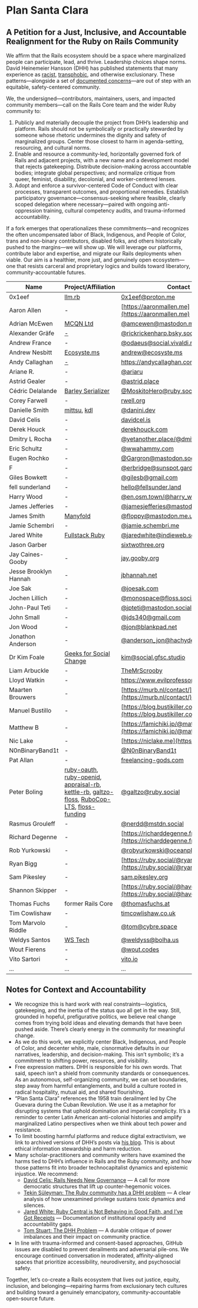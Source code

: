 # Plan Santa Clara

## A Petition for a Just, Inclusive, and Accountable Realignment for the Ruby on Rails Community

We affirm that the Rails ecosystem should be a space where marginalized people can participate, lead, and thrive. Leadership choices shape norms. David Heinemeier Hansson (DHH) has published statements that many experience as [racist](https://web.archive.org/web/20250920182553/http://world.hey.com/dhh/as-i-remember-london-e7d38e64), [transphobic](https://web.archive.org/web/20250920061926/https://world.hey.com/dhh/gender-and-sexuality-alliances-in-primary-school-at-cis-97f66c06), and otherwise exclusionary. These patterns—alongside a set of [documented concerns](https://tomstu.art/the-dhh-problem)—are out of step with an equitable, safety-centered community.

We, the undersigned—contributors, maintainers, users, and impacted community members—call on the Rails Core team and the wider Ruby community to:

1. Publicly and materially decouple the project from DHH’s leadership and platform. Rails should not be symbolically or practically stewarded by someone whose rhetoric undermines the dignity and safety of marginalized groups. Center those closest to harm in agenda-setting, resourcing, and cultural norms.  
2. Enable and resource a community-led, horizontally governed fork of Rails and adjacent projects, with a new name and a development model that rejects gatekeeping. Distribute decision-making across accountable bodies; integrate global perspectives; and normalize critique from queer, feminist, disability, decolonial, and worker-centered lenses.  
3. Adopt and enforce a survivor-centered Code of Conduct with clear processes, transparent outcomes, and proportional remedies. Establish participatory governance—consensus-seeking where feasible, clearly scoped delegation where necessary—paired with ongoing anti-oppression training, cultural competency audits, and trauma-informed accountability.

If a fork emerges that operationalizes these commitments—and recognizes the often uncompensated labor of Black, Indigenous, and People of Color, trans and non-binary contributors, disabled folks, and others historically pushed to the margins—we will show up. We will leverage our platforms, contribute labor and expertise, and migrate our Rails deployments when viable. Our aim is a healthier, more just, and genuinely open ecosystem—one that resists carceral and proprietary logics and builds toward liberatory, community-accountable futures.

<!-- Please add your name in alphabetical order! -->
|Name|Project/Affiliation|Contact|
|-|-|-|
|0x1eef|[llm.rb](https://github.com/llmrb/llm)|0x1eef@proton.me|
|Aaron Allen|-|[https://aaronmallen.me](https://aaronmallen.me)|
|Adrian McEwen|[MCQN Ltd](https://mcqn.com)|[@amcewen@mastodon.me.uk](https://mastodon.me.uk/@amcewen)|
|Alexander Gräfe|[-](https://rickenharp.dev)|[@rickrickenharp.bsky.social](https://bsky.app/profile/rickrickenharp.bsky.social)|
|Andrew France|-|[@odaeus@social.vivaldi.net](https://social.vivaldi.net/@Odaeus)|
|Andrew Nesbitt|[Ecosyste.ms](https://ecosyste.ms)|andrew@ecosyste.ms|
|Andy Callaghan|[-](https://andycallaghan.com)|https://andycallaghan.com|
|Ariane R.|-|[@ariaru](https://ruby.social/@ariaru)|
|Astrid Gealer|-|[@astrid.place](https://bsky.app/profile/astrid.place)|
|Cédric Delalande|[Barley Serializer](https://github.com/MoskitoHero/barley)|[@MoskitoHero@ruby.social](https://ruby.social/@MoskitoHero)|
|Corey Farwell|-|[rwell.org](https://rwell.org/)|
|Danielle Smith|[mittsu](https://github.com/danini-the-panini/mittsu), [kdl](https://github.com/danini-the-panini/kdl-rb)|[@danini.dev](https://bsky.app/profile/danini.dev)
|David Celis|-|[davidcel.is](https://davidcel.is/about)|
|Derek Houck|-|[derekhouck.com](https://derekhouck.com)|
|Dmitry L Rocha|-|[@yetanother.place/@dmitry](https://yetanother.place/@dmitry)|
|Eric Schultz|-|[@wwahammy.com](https://wwahammy.com)|
|Eugen Rochko|-|[@Gargron@mastodon.social](https://mastodon.social/@Gargron)|
|F|-|[@erbridge@sunspot.garden](https://sunspot.garden/@erbridge)|
|Giles Bowkett|-|[@gilesb@gmail.com](https://gilesbowkett.com)|
|fell sunderland|-|[hello@fellsunder.land](https://www.fellsunder.land)|
|Harry Wood|-|[@en.osm.town/@harry_wood](https://en.osm.town/@harry_wood)|
|James Jefferies|-|[@jamesjefferies@mastodon.me.uk](https://mastodon.me.uk/@jamesjefferies)|
|James Smith|[Manyfold](https://manyfold.app)|[@floppy@mastodon.me.uk](https://mastodon.me.uk/@Floppy)|
|Jamie Schembri|-|[@jamie.schembri.me](https://bsky.app/profile/jamie.schembri.me)|
|Jared White|[Fullstack Ruby](https://fullstackruby.dev)|[@jaredwhite@indieweb.social](https://indieweb.social/@jaredwhite)|
|Jason Garber||[sixtwothree.org](https://sixtwothree.org)|
|Jay Caines-Gooby|-|[jay.gooby.org](https://jay.gooby.org)|
|Jesse Brooklyn Hannah|-|[jbhannah.net](https://jbhannah.net)|
|Joe Sak|-|[@joesak.com](https://bsky.app/profile/joesak.com)
|Jochen Lillich|-|[@monospace@floss.social](https://floss.social/@monospace)|
|John-Paul Teti|-|[@jpteti@mastodon.social](https://mastodon.social/@jpteti)|
|John Small|-|@jds340@gmail.com|
|Jon Wood|-|[@jon@blankpad.net](https://activitypub.blankpad.net/@jon@blankpad.net/)|
|Jonathon Anderson|-|[@anderson_jon@hachyderm.io](https://hachyderm.io/@anderson_jon)|
|Dr Kim Foale|[Geeks for Social Change](https://gfsc.community/)|[kim@social.gfsc.studio](https://social.gfsc.studio/@kim)
|Liam Arbuckle |-|[TheMrScrooby](https://twitter.com/TheMrScrooby)|
|Lloyd Watkin|-|https://www.evilprofessor.co.uk
|Maarten Brouwers|-|[https://murb.nl/contact/](https://murb.nl/contact/)|
|Manuel Bustillo|-|[https://blog.bustikiller.com/about/](https://blog.bustikiller.com/about/)|
|Matthew B|-|[https://famichiki.jp/@matthew](https://famichiki.jp/@matthew)|
|Nic Lake|-|[https://niclake.me](https://niclake.me)|
|N0nBinaryBand1t|-|[@N0nBinaryBand1t](https://github.com/N0nBinaryBand1t)|
|Pat Allan|-|[freelancing-gods.com](https://freelancing-gods.com)|
|Peter Boling|[ruby-oauth](https://github.com/ruby-oauth), [ruby-openid](https://github.com/ruby-openid), [appraisal-rb](https://github.com/appraisal-rb), [kettle-rb](https://github.com/kettle-rb), [galtzo-floss](https://github.com/galtzo-floss), [RuboCop-LTS](https://github.com/rubocop-lts), [floss-funding](https://github.com/floss-funding)|[@galtzo@ruby.social](https://ruby.social/@galtzo)|
|Rasmus Grouleff|-|[@nerdd@mstdn.social](https://mstdn.social/@nerdd)|
|Richard Degenne|-|[https://richarddegenne.fr](https://richarddegenne.fr)|
|Rob Yurkowski|-|[@robyurkowski@oceanplayground.social](https://oceanplayground.social/@robyurkowski)|
|Ryan Bigg|-|[https://ruby.social/@ryanbigg](https://ruby.social/@ryanbigg)|
|Sam Pikesley|-|[sam.pikesley.org](https://sam.pikesley.org/)|
|Shannon Skipper|-|[https://ruby.social/@havenwood](https://ruby.social/@havenwood)|
|Thomas Fuchs|former Rails Core|[@thomasfuchs.at](https://bsky.app/profile/thomasfuchs.at‬)|
|Tim Cowlishaw|-|[timcowlishaw.co.uk](https://www.timcowlishaw.co.uk)|
|Tom Marvolo Riddle|-|[@tom@cybre.space](https://mstdn.social/@tom@cybre.space)|
|Weldys Santos|[WS Tech](https://www.github.com/weldyss)|[@weldyss@bolha.us](https://bolha.us/@weldyss)|
|Wout Fierens|-|[@wout.codes](https://bsky.app/profile/wout.codes)|
|Vito Sartori|-|[vito.io](https://vito.io)|
|...|...|...|
<!-- Please add your name in alphabetical order! -->

## **Notes for Context and Accountability**

* We recognize this is hard work with real constraints—logistics, gatekeeping, and the inertia of the status quo all get in the way. Still, grounded in hopeful, prefigurative politics, we believe real change comes from trying bold ideas and elevating demands that have been pushed aside. There’s clearly energy in the community for meaningful change. 
* As we do this work, we explicitly center Black, Indigenous, and People of Color, and decenter white, male, cisnormative defaults in our narratives, leadership, and decision-making. This isn’t symbolic; it’s a commitment to shifting power, resources, and visibility.
* Free expression matters. DHH is responsible for his own words. That said, speech isn’t a shield from community standards or consequences. As an autonomous, self-organizing community, we can set boundaries, step away from harmful entanglements, and build a culture rooted in radical hospitality, mutual aid, and shared flourishing.  
* “Plan Santa Clara” references the 1958 train derailment led by Che Guevara during the Cuban Revolution. We use it as a metaphor for disrupting systems that uphold domination and imperial complicity. It’s a reminder to center Latin American anti-colonial histories and amplify marginalized Latino perspectives when we think about tech power and resistance.  
* To limit boosting harmful platforms and reduce digital extractivism, we link to archived versions of DHH’s posts via [his blog](https://web.archive.org/web/20250920182553/world.hey.com/dhh). This is about ethical information stewardship and harm reduction.  
* Many scholar-practitioners and community writers have examined the harms tied to DHH’s influence in Rails and the Ruby community, and how those patterns fit into broader technocapitalist dynamics and epistemic injustice. We recommend:  
  * [David Celis: Rails Needs New Governance](https://davidcel.is/articles/rails-needs-new-governance) — A call for more democratic structures that lift up counter-hegemonic voices.  
  * [Tekin Süleyman: The Ruby community has a DHH problem](https://tekin.co.uk/2025/09/the-ruby-community-has-a-dhh-problem) — A clear analysis of how unexamined privilege sustains toxic dynamics and silences.  
  * [Jared White: Ruby Central is Not Behaving in Good Faith, and I’ve Got Receipts](https://jaredwhite.com/articles/ruby-central-is-not-operating-in-good-faith) — Documentation of institutional opacity and accountability gaps.  
  * [Tom Stuart: The DHH Problem](https://tomstu.art/the-dhh-problem) — A durable critique of power imbalances and their impact on community practice.  
* In line with trauma-informed and consent-based approaches, GitHub issues are disabled to prevent derailments and adversarial pile-ons. We encourage continued conversation in moderated, affinity-aligned spaces that prioritize accessibility, neurodiversity, and psychosocial safety.

Together, let’s co-create a Rails ecosystem that lives out justice, equity, inclusion, and belonging—repairing harms from exclusionary tech cultures and building toward a genuinely emancipatory, community-accountable open-source future.